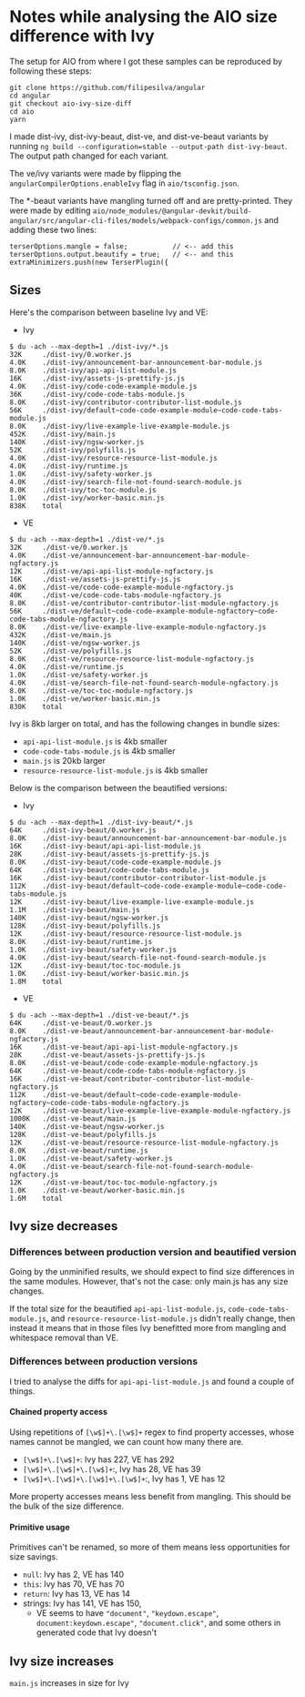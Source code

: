 # Notes while analysing the AIO size difference with Ivy

The setup for AIO from where I got these samples can be reproduced by following these steps:
```
git clone https://github.com/filipesilva/angular
cd angular
git checkout aio-ivy-size-diff
cd aio
yarn
```

I made dist-ivy, dist-ivy-beaut, dist-ve, and dist-ve-beaut variants by running `ng build --configuration=stable --output-path dist-ivy-beaut`. The output path changed for each variant.

The ve/ivy variants were made by flipping the `angularCompilerOptions.enableIvy` flag in `aio/tsconfig.json`.

The *-beaut variants have mangling turned off and are pretty-printed. 
They were made by editing `aio/node_modules/@angular-devkit/build-angular/src/angular-cli-files/models/webpack-configs/common.js` and adding these two lines:

```
terserOptions.mangle = false;           // <-- add this
terserOptions.output.beautify = true;   // <-- and this
extraMinimizers.push(new TerserPlugin({
```

## Sizes

Here's the comparison between baseline Ivy and VE:

- Ivy
```
$ du -ach --max-depth=1 ./dist-ivy/*.js
32K     ./dist-ivy/0.worker.js
4.0K    ./dist-ivy/announcement-bar-announcement-bar-module.js
8.0K    ./dist-ivy/api-api-list-module.js
16K     ./dist-ivy/assets-js-prettify-js.js
4.0K    ./dist-ivy/code-code-example-module.js
36K     ./dist-ivy/code-code-tabs-module.js
8.0K    ./dist-ivy/contributor-contributor-list-module.js
56K     ./dist-ivy/default~code-code-example-module~code-code-tabs-module.js
8.0K    ./dist-ivy/live-example-live-example-module.js
452K    ./dist-ivy/main.js
140K    ./dist-ivy/ngsw-worker.js
52K     ./dist-ivy/polyfills.js
4.0K    ./dist-ivy/resource-resource-list-module.js
4.0K    ./dist-ivy/runtime.js
1.0K    ./dist-ivy/safety-worker.js
4.0K    ./dist-ivy/search-file-not-found-search-module.js
8.0K    ./dist-ivy/toc-toc-module.js
1.0K    ./dist-ivy/worker-basic.min.js
838K    total
```

- VE
```
$ du -ach --max-depth=1 ./dist-ve/*.js
32K     ./dist-ve/0.worker.js
4.0K    ./dist-ve/announcement-bar-announcement-bar-module-ngfactory.js
12K     ./dist-ve/api-api-list-module-ngfactory.js
16K     ./dist-ve/assets-js-prettify-js.js
4.0K    ./dist-ve/code-code-example-module-ngfactory.js
40K     ./dist-ve/code-code-tabs-module-ngfactory.js
8.0K    ./dist-ve/contributor-contributor-list-module-ngfactory.js
56K     ./dist-ve/default~code-code-example-module-ngfactory~code-code-tabs-module-ngfactory.js
8.0K    ./dist-ve/live-example-live-example-module-ngfactory.js
432K    ./dist-ve/main.js
140K    ./dist-ve/ngsw-worker.js
52K     ./dist-ve/polyfills.js
8.0K    ./dist-ve/resource-resource-list-module-ngfactory.js
4.0K    ./dist-ve/runtime.js
1.0K    ./dist-ve/safety-worker.js
4.0K    ./dist-ve/search-file-not-found-search-module-ngfactory.js
8.0K    ./dist-ve/toc-toc-module-ngfactory.js
1.0K    ./dist-ve/worker-basic.min.js
830K    total
```

Ivy is 8kb larger on total, and has the following changes in bundle sizes:
- `api-api-list-module.js` is 4kb smaller
- `code-code-tabs-module.js` is 4kb smaller
- `main.js` is 20kb larger
- `resource-resource-list-module.js` is 4kb smaller

Below is the comparison between the beautified versions:

- Ivy
```
$ du -ach --max-depth=1 ./dist-ivy-beaut/*.js
64K     ./dist-ivy-beaut/0.worker.js
8.0K    ./dist-ivy-beaut/announcement-bar-announcement-bar-module.js
16K     ./dist-ivy-beaut/api-api-list-module.js
28K     ./dist-ivy-beaut/assets-js-prettify-js.js
8.0K    ./dist-ivy-beaut/code-code-example-module.js
64K     ./dist-ivy-beaut/code-code-tabs-module.js
16K     ./dist-ivy-beaut/contributor-contributor-list-module.js
112K    ./dist-ivy-beaut/default~code-code-example-module~code-code-tabs-module.js
12K     ./dist-ivy-beaut/live-example-live-example-module.js
1.1M    ./dist-ivy-beaut/main.js
140K    ./dist-ivy-beaut/ngsw-worker.js
128K    ./dist-ivy-beaut/polyfills.js
12K     ./dist-ivy-beaut/resource-resource-list-module.js
8.0K    ./dist-ivy-beaut/runtime.js
1.0K    ./dist-ivy-beaut/safety-worker.js
4.0K    ./dist-ivy-beaut/search-file-not-found-search-module.js
12K     ./dist-ivy-beaut/toc-toc-module.js
1.0K    ./dist-ivy-beaut/worker-basic.min.js
1.8M    total
```

- VE
```
$ du -ach --max-depth=1 ./dist-ve-beaut/*.js
64K     ./dist-ve-beaut/0.worker.js
8.0K    ./dist-ve-beaut/announcement-bar-announcement-bar-module-ngfactory.js
16K     ./dist-ve-beaut/api-api-list-module-ngfactory.js
28K     ./dist-ve-beaut/assets-js-prettify-js.js
8.0K    ./dist-ve-beaut/code-code-example-module-ngfactory.js
64K     ./dist-ve-beaut/code-code-tabs-module-ngfactory.js
16K     ./dist-ve-beaut/contributor-contributor-list-module-ngfactory.js
112K    ./dist-ve-beaut/default~code-code-example-module-ngfactory~code-code-tabs-module-ngfactory.js
12K     ./dist-ve-beaut/live-example-live-example-module-ngfactory.js
1000K   ./dist-ve-beaut/main.js
140K    ./dist-ve-beaut/ngsw-worker.js
128K    ./dist-ve-beaut/polyfills.js
12K     ./dist-ve-beaut/resource-resource-list-module-ngfactory.js
8.0K    ./dist-ve-beaut/runtime.js
1.0K    ./dist-ve-beaut/safety-worker.js
4.0K    ./dist-ve-beaut/search-file-not-found-search-module-ngfactory.js
12K     ./dist-ve-beaut/toc-toc-module-ngfactory.js
1.0K    ./dist-ve-beaut/worker-basic.min.js
1.6M    total
```

## Ivy size decreases

### Differences between production version and beautified version

Going by the unminified results, we should expect to find size differences in the same modules.
However, that's not the case: only main.js has any size changes.

If the total size for the beautified `api-api-list-module.js`, `code-code-tabs-module.js`, and `resource-resource-list-module.js` didn't really change, then instead it means that in those files Ivy benefitted more from mangling and whitespace removal than VE.


### Differences between production versions

I tried to analyse the diffs for `api-api-list-module.js` and found a couple of things.

#### Chained property access

Using repetitions of `[\w$]+\.[\w$]+` regex to find property accesses, whose names cannot be mangled, we can count how many there are.

- `[\w$]+\.[\w$]+`: Ivy has 227, VE has 292
- `[\w$]+\.[\w$]+\.[\w$]+`:, Ivy has 28, VE has 39
- `[\w$]+\.[\w$]+\.[\w$]+\.[\w$]+`:, Ivy has 1, VE has 12

More property accesses means less benefit from mangling. This should be the bulk of the size difference.

#### Primitive usage

Primitives can't be renamed, so more of them means less opportunities for size savings.

- `null`: Ivy has 2, VE has 140
- `this`: Ivy has 70, VE has 70
- `return`: Ivy has 13, VE has 14
- strings: Ivy has 141, VE has 150, 
  - VE seems to have `"document"`, `"keydown.escape"`, `document:keydown.escape"`, `"document.click"`, and some others in generated code that Ivy doesn't


## Ivy size increases

`main.js` increases in size for Ivy